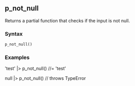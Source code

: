 [//]: # (This file is autogenerated)

## p_not_null

Returns a partial function that checks if the input is not null.

### Syntax
```php
p_not_null()
```

### Examples

'test'
|> p_not_null()
//= 'test'

null
|> p_not_null()
// throws TypeError
